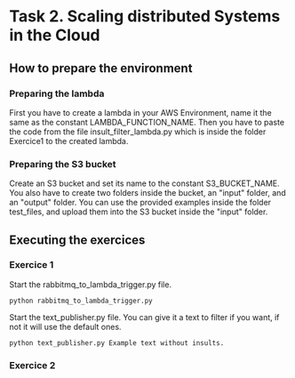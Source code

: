 # Task 2. Scaling distributed Systems in the Cloud

## How to prepare the environment
### Preparing the lambda
First you have to create a lambda in your AWS Environment, name it the same as the constant LAMBDA_FUNCTION_NAME.
Then you have to paste the code from the file insult_filter_lambda.py which is inside the folder Exercice1 to the created lambda.

### Preparing the S3 bucket
Create an S3 bucket and set its name to the constant S3_BUCKET_NAME. You also have to create two folders inside the bucket, an "input" folder, and an "output" folder.
You can use the provided examples inside the folder test_files, and upload them into the S3 bucket inside the "input" folder.

## Executing the exercices
### Exercice 1
Start the rabbitmq_to_lambda_trigger.py file.
```
python rabbitmq_to_lambda_trigger.py
```

Start the text_publisher.py file. You can give it a text to filter if you want, if not it will use the default ones.
```
python text_publisher.py Example text without insults.
```

### Exercice 2
